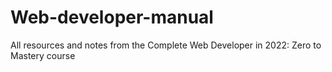 # Web-developer-manual
All resources and notes from the Complete Web Developer in 2022: Zero to Mastery course
